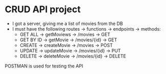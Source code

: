# CRUD API project 

- I got a server, giving me a list of movies from the DB
- I must have the following routes -> functions -> endpoints -> methods:
    - GET ALL -> getMoviews -> /movies -> GET
    - GET BY ID -> getMovie -> /movies/{id} -> GET
    - CREATE -> createMovie -> /movies -> POST
    - UPDATE -> updateMovie -> /movies/{id} -> PUT
    - DELETE -> deleteMovie -> /movies/{id} -> DELETE

POSTMAN is used for testing the API